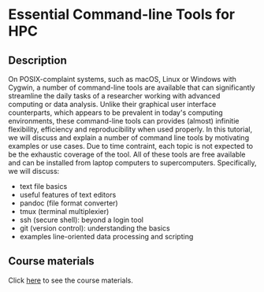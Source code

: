 # Essential Command-line Tools for HPC

## Description

On POSIX-complaint systems, such as macOS, Linux or Windows with Cygwin, a
number of command-line tools are available that can significantly streamline the
daily tasks of a researcher working with advanced computing or data analysis.
Unlike their graphical user interface counterparts, which appears to be
prevalent in today's computing environments, these command-line tools can
provides (almost) infinitie flexibility, efficiency and reproducibility when
used properly.  In this tutorial, we will discuss and explain a number of
command line tools by motivating examples or use cases.  Due to time contraint,
each topic is not expected to be the exhaustic coverage of the tool.  All of
these tools are free available and can be installed from laptop computers to
supercomputers.  Specifically, we will discuss:

- text file basics
- useful features of text editors
- pandoc (file format converter)
- tmux (terminal multiplexier)
- ssh (secure shell): beyond a login tool
- git (version control): understanding the basics
- examples line-oriented data processing and scripting

## Course materials

Click [here](tut/class.md) to see the course materials.

